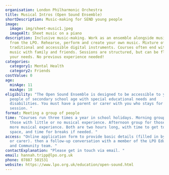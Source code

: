 ```yaml
---
organisation: London Philharmonic Orchestra
title: Musical Intros (Open Sound Ensemble)
shortDescription: Music-making for SEND young people
image:
  image: img/sheet-music1.jpeg
  imageAlt: Sheet music on a piano
description: Inclusive music-making. Work as an ensemble alongside musicians
  from the LPO. Rehearse, perform and create your own music. Mixture of both
  traditional and accessible digital instruments. Courses often end with sharing
  music with family and friends. Sessions are structured, but can be flexible to
  your needs. No previous experience needed!
categories:
  category1: Mental Health
  category2: Friends
costValue: 0
age:
  minAge: 11
  maxAge: 18
eligibility: "The Open Sound Ensemble is designed to be accessible to young
  people of secondary school age with special educational needs and
  disabilities. You must have a parent or carer with you who stays for the whole
  session. "
format: Meeting a group of people
time: "Courses run three times a year in school holidays. Morning group for
  those with little or no musical experience. Afternoon group for those with
  more musical experience. Both are two hours long, with time to get to know the
  space, and time for breaks if needed. "
access: "Online application form to provide basic details (filled in by parent
  or carer). then a follow-up conversation with a member of the LPO Education
  and Community team. "
contactExplanation: "Please get in touch via email. "
email: hannah.tripp@lpo.org.uk
phone: 07887 501531
website: https://www.lpo.org.uk/education/open-sound.html
---
```

